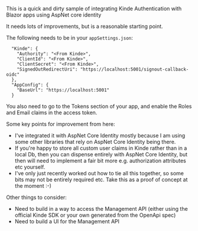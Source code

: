 This is a quick and dirty sample of integrating Kinde Authentication with Blazor apps using AspNet core identity

It needs lots of improvements, but is a reasonable starting point.

The following needs to be in your ```appSettings.json```:
```
  "Kinde": {
    "Authority": "<From Kinde>",
    "ClientId": "<From Kinde>",
    "ClientSecret": "<From Kinde>",
    "SignedOutRedirectUri": "https://localhost:5001/signout-callback-oidc"
  },
  "AppConfig": {
    "BaseUrl": "https://localhost:5001"
  }
```

You also need to go to the Tokens section of your app, and enable the Roles and Email claims in the access token.

Some key points for improvement from here:
- I've integrated it with AspNet Core Identity mostly because I am using some other libraries that rely on AspNet Core Identity being there.
- If you're happy to store all custom user claims in Kinde rather than in a local Db, then you can dispense entirely with AspNet Core Identity, but then will need to implement a fair bit more e.g. authorization attributes etc yourself. 
- I've only just recently worked out how to tie all this together, so some bits may not be entirely required etc. Take this as a proof of concept at the moment :-)

Other things to consider:
- Need to build in a way to access the Management API (either using the official Kinde SDK or your own generated from the OpenApi spec)
- Need to build a UI for the Management API
